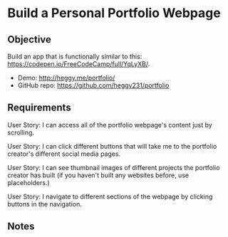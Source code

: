 # Build a Personal Portfolio Webpage

## Objective

Build an app that is functionally similar to this: https://codepen.io/FreeCodeCamp/full/YqLyXB/.

* Demo: http://heggy.me/portfolio/
* GitHub repo: https://github.com/heggy231/portfolio

## Requirements

User Story: I can access all of the portfolio webpage's content just by scrolling.

User Story: I can click different buttons that will take me to the portfolio creator's different social media pages.

User Story: I can see thumbnail images of different projects the portfolio creator has built (if you haven't built any websites before, use placeholders.)

User Story: I navigate to different sections of the webpage by clicking buttons in the navigation.

## Notes